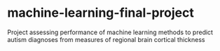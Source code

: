# machine-learning-final-project
 Project assessing performance of machine learning methods to predict autism diagnoses from measures of regional brain cortical thickness
